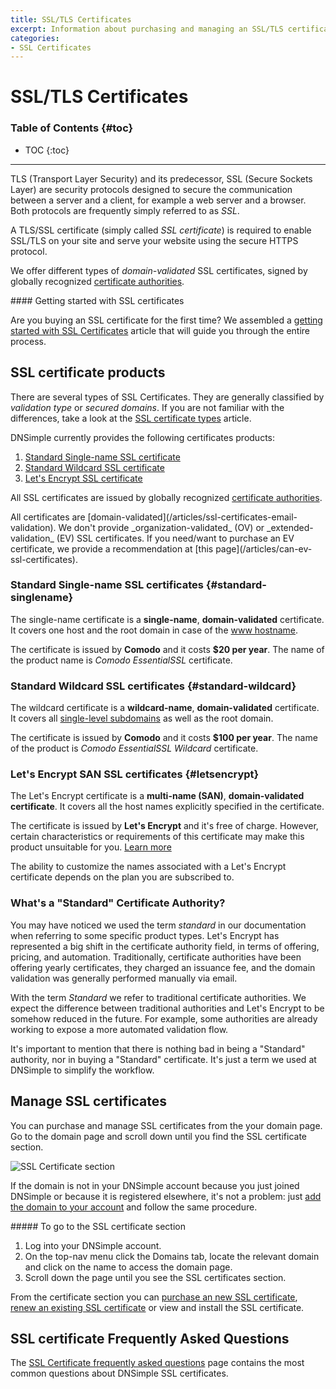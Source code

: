 ```yaml
---
title: SSL/TLS Certificates
excerpt: Information about purchasing and managing an SSL/TLS certificate with DNSimple.
categories:
- SSL Certificates
---
```


# SSL/TLS Certificates

### Table of Contents {#toc}

* TOC
{:toc}

---

TLS (Transport Layer Security) and its predecessor, SSL (Secure Sockets Layer) are security protocols designed to secure the communication between a server and a client, for example a web server and a browser. Both protocols are frequently simply referred to as _SSL_.

A TLS/SSL certificate (simply called _SSL certificate_) is required to enable SSL/TLS on your site and serve your website using the secure HTTPS protocol.

We offer different types of _domain-validated_ SSL certificates, signed by globally recognized [certificate authorities](/articles/ssl-certificate-authorities).

<callout>
#### Getting started with SSL certificates

Are you buying an SSL certificate for the first time? We assembled a [getting started with SSL Certificates](/articles/getting-started-ssl-certificates) article that will guide you through the entire process.
</callout>


## SSL certificate products

There are several types of SSL Certificates. They are generally classified by _validation type_ or _secured domains_. If you are not familiar with the differences, take a look at the [SSL certificate types](/articles/ssl-certificates-types) article.

DNSimple currently provides the following certificates products:

1. [Standard Single-name SSL certificate](#standard-singlename)
1. [Standard Wildcard SSL certificate](#standard-wildcard)
1. [Let's Encrypt SSL certificate](#letsencrypt)

All SSL certificates are issued by globally recognized [certificate authorities](/articles/what-ssl-certificate-authorities).

<note>
All certificates are [domain-validated](/articles/ssl-certificates-email-validation). We don't provide _organization-validated_ (OV) or _extended-validation_ (EV) SSL certificates. If you need/want to purchase an EV certificate, we provide a recommendation at [this page](/articles/can-ev-ssl-certificates).
</note>

### Standard Single-name SSL certificates {#standard-singlename}

The single-name certificate is a **single-name**, **domain-validated** certificate. It covers one host and the root domain in case of the [www hostname](/articles/ssl-certificate-names).

The certificate is issued by **Comodo** and it costs **$20 per year**. The name of the product name is _Comodo EssentialSSL_ certificate.

### Standard Wildcard SSL certificates {#standard-wildcard}

The wildcard certificate is a **wildcard-name**, **domain-validated** certificate. It covers all [single-level subdomains](/articles/ssl-certificate-names) as well as the root domain.

The certificate is issued by **Comodo** and it costs **$100 per year**. The name of the product is _Comodo EssentialSSL Wildcard_ certificate.

### Let's Encrypt SAN SSL certificates {#letsencrypt}

The Let's Encrypt certificate is a **multi-name (SAN)**, **domain-validated certificate**. It covers all the host names explicitly specified in the certificate.

The certificate is issued by **Let's Encrypt** and it's free of charge. However, certain characteristics or requirements of this certificate may make this product unsuitable for you. [Learn more](/articles/letsencrypt#products)

<note>
The ability to customize the names associated with a Let's Encrypt certificate depends on the plan you are subscribed to.
</note>

### What's a "Standard" Certificate Authority?

You may have noticed we used the term _standard_ in our documentation when referring to some specific product types. Let's Encrypt has represented a big shift in the certificate authority field, in terms of offering, pricing, and automation. Traditionally, certificate authorities have been offering yearly certificates, they charged an issuance fee, and the domain validation was generally performed manually via email.

With the term _Standard_ we refer to traditional certificate authorities. We expect the difference between traditional authorities and Let's Encrypt to be somehow reduced in the future. For example, some authorities are already working to expose a more automated validation flow.

It's important to mention that there is nothing bad in being a "Standard" authority, nor in buying a "Standard" certificate. It's just a term we used at DNSimple to simplify the workflow.


## Manage SSL certificates

You can purchase and manage SSL certificates from the your domain page. Go to the domain page and scroll down until you find the SSL certificate section.

![SSL Certificate section](/files/domain-ssl-certificates-section.png)

If the domain is not in your DNSimple account because you just joined DNSimple or because it is registered elsewhere, it's not a problem: just [add the domain to your account](/articles/adding-domain) and follow the same procedure.

<div class="section-steps" markdown="1">
##### To go to the SSL certificate section

1.  Log into your DNSimple account.
1.  On the top-nav menu click the <label>Domains</label> tab, locate the relevant domain and click on the name to access the domain page.
1.  Scroll down the page until you see the <label>SSL certificates</label> section.
</div>

From the certificate section you can [purchase an new SSL certificate](/articles/purchasing-ssl-certificates), [renew an existing SSL certificate](/articles/renewing-ssl-certificate) or view and install the SSL certificate.


## SSL certificate Frequently Asked Questions

The [SSL Certificate frequently asked questions](/articles/faq-ssl-certificates) page contains the most common questions about DNSimple SSL certificates.
